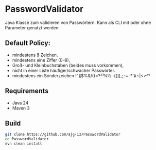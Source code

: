 # PasswordValidator
Java Klasse zum validieren von Passwörtern.
Kann als CLI mit oder ohne Parameter genutzt werden

## Default Policy:
- mindestens 8 Zeichen,
- mindestens eine Ziffer (0–9),
- Groß- und Kleinbuchstaben (beides muss vorkommen),
- nicht in einer Liste häufiger/schwacher Passwörter.
- mindestens ein Sonderzeichen !"§$%&/()=?²³¼½¬{[]},;.:+-*'#~|<>^°

## Requirements
- Java 24
- Maven 3 

## Build
```bash
git clone https://github.com/ajg-iz/PasswordValidator
cd PasswordValidator
mvn clean install
```